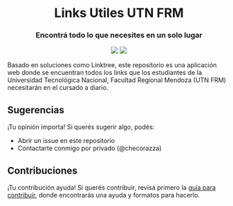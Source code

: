 <div align=center>

# Links Utiles UTN FRM

### Encontrá todo lo que necesites en un solo lugar

<img src="https://img.shields.io/badge/next%20js-000000?style=for-the-badge&logo=nextdotjs&logoColor=white">
<img src="    https://img.shields.io/badge/Tailwind_CSS-38B2AC?style=for-the-badge&logo=tailwind-css&logoColor=white">

</div>

Basado en soluciones como Linktree, este repositorio es una aplicación web donde se encuentran todos los links que los estudiantes de la Universidad Tecnológica Nacional, Facultad Regional Mendoza (UTN FRM) necesitarán en el cursado a diario.

## Sugerencias

¡Tu opinión importa! Si querés sugerir algo, podés:

- Abrir un issue en este repositorio
- Contactarte conmigo por privado (@checorazza)

## Contribuciones

¡Tu contribución ayuda! Si querés contribuir, revisá primero la [guía para contribuir](CONTRIBUTING.md), donde encontrarás una ayuda y formatos para hacerlo.
